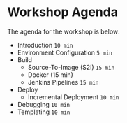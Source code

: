 Workshop Agenda
===============

The agenda for the workshop is below:

* Introduction `10 min`
* Environment Configuration `5 min`
* Build
    * Source-To-Image (S2I) `15 min`
    * Docker (15 min)
    * Jenkins Pipelines `15 min`
* Deploy
    * Incremental Deployment `10 min`
* Debugging `10 min`
* Templating `10 min`